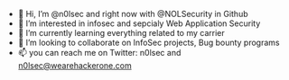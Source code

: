 - 👋 Hi, I’m @n0lsec and right now with @NOLSecurity in Github
- 👀 I’m interested in infosec and sepcialy Web Application Security
- 🌱 I’m currently learning everything related to my carrier
- 💞️ I’m looking to collaborate on InfoSec projects, Bug bounty programs
- 📫 you can reach me on Twitter: n0lsec and n0lsec@wearehackerone.com

<!---
n0lsecurity/n0lsecurity is a ✨ special ✨ repository because its `README.md` (this file) appears on your GitHub profile.
You can click the Preview link to take a look at your changes.
--->

